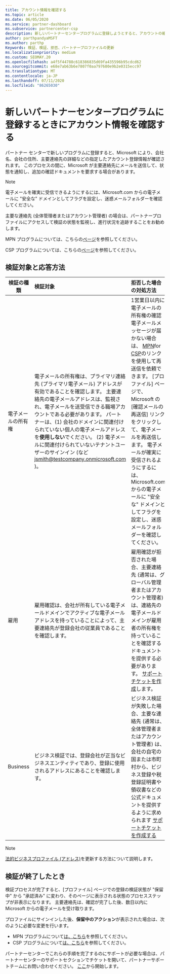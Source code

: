 ```yaml
---
title: アカウント情報を確認する
ms.topic: article
ms.date: 06/05/2020
ms.service: partner-dashboard
ms.subservice: partnercenter-csp
description: 新しいパートナーセンタープログラムに登録しようとすると、アカウントの確認の状態に従います。 必要に応じて追加情報を指定する方法について説明します。
author: parthpandyaMSFT
ms.author: parthp
Keywords: 検証、検証、拒否、パートナープロファイルの更新
ms.localizationpriority: medium
ms.custom: SEOMAY.20
ms.openlocfilehash: a4f5f44788c618386835d69fa435596b95cdcd62
ms.sourcegitcommit: e68e7ab63b6e7807f0aa797680e9b2e0315ecc97
ms.translationtype: MT
ms.contentlocale: ja-JP
ms.lasthandoff: 07/11/2020
ms.locfileid: "86265030"
---
```

# <a name="verify-your-account-information-when-you-enroll-in-a-new-partner-center-program"></a>新しいパートナーセンタープログラムに登録するときにアカウント情報を確認する

パートナー センターで新しいプログラムに登録すると、Microsoft により、会社名、会社の住所、主要連絡先の詳細などの指定したアカウント登録情報が確認されます。 このプロセスの間に、Microsoft が主要連絡先にメールを送信して、状態を通知し、追加の確認ドキュメントを要求する場合があります。

>[!NOTE]
>電子メールを確実に受信できるようにするには、Microsoft.com からの電子メールに "安全な" ドメインとしてフラグを設定し、迷惑メールフォルダーを確認してください。

主要な連絡先 (全体管理者またはアカウント管理者) の場合は、パートナープロファイルにアクセスして検証の状態を監視し、進行状況を追跡することをお勧めします。

MPN プログラムについては、こちらの[ページ](https://partner.microsoft.com/pcv/accountsettings/connectedpartnerprofile)を参照してください。

CSP プログラムについては、こちらの[ページ](https://partner.microsoft.com/pcv/accountsettings/partnerprofile)を参照してください。


## <a name="what-is-verified-and-how-to-respond"></a>検証対象と応答方法

|**検証の種類**   |**検証対象**   |**拒否した場合の対処方法**   |
|----------------------------|:-----------------------------------|:--------------------------------------|
|電子メールの所有権   |電子メールの所有権は、プライマリ連絡先 (プライマリ電子メール) アドレスが有効であることを確認します。 主要連絡先の電子メールアドレスは、監視され、電子メールを送受信できる職場アカウントである必要があります。 パートナーは、(1) 会社のドメインに関連付けられていない個人の電子メールアドレスを**使用しない**でください。 (2) 電子メールに関連付けられていないテナントユーザーのサインイン (など jsmith@testcompany.onmicrosoft.com )。  |1営業日以内に電子メールの所有権の確認電子メールメッセージが届かない場合は、 [MPN](https://partner.microsoft.com/pcv/accountsettings/connectedpartnerprofile)for [CSP](https://partner.microsoft.com/pcv/accountsettings/partnerprofile)のリンクを使用して再送信を依頼できます。 [プロファイル] ページで、Microsoft の [確認メールの再送信] リンクをクリックして、電子メールを再送信します。 電子メールが確実に受信されるようにするには、Microsoft.com からの電子メールに "安全な" ドメインとしてフラグを設定し、迷惑メールフォルダーを確認してください。|
|雇用 |雇用確認は、会社が所有している電子メールドメインでアクティブな電子メールアドレスを持っていることによって、主要連絡先が登録会社の従業員であることを確認します。|雇用確認が拒否された場合、主要連絡先 (通常は、グローバル管理者またはアカウント管理者) は、連絡先の電子メールドメインが雇用者の所有権を持っていることを確認するドキュメントを提供する必要があります。 [サポートチケットを作成](https://partner.microsoft.com/dashboard/support/csp/servicerequests/create?stage=2&topicid=c34a5c81-a111-476d-11a4-81c808c37a6b)します。|
|Business   |ビジネス検証では、登録会社が正当なビジネスエンティティであり、登録に使用されるアドレスにあることを確認します。|ビジネス検証が失敗した場合、主要な連絡先 (通常は、全体管理者またはアカウント管理者) は、会社の自宅の国または市町村から、ビジネス登録や税登録証明書や領収書などの公式ドキュメントを提供するように求められます [サポートチケットを作成する](https://partner.microsoft.com/dashboard/support/csp/servicerequests/create?stage=2&topicid=52ac28f3-d58f-99d9-9846-3df5a6477c54)|

>[!NOTE]
>[法的ビジネスプロファイル (アドレス)](https://docs.microsoft.com/partner-center/update-your-partner-profile)を更新する方法について説明します。

## <a name="when-verification-concludes"></a>検証が終了したとき

検証プロセスが完了すると、[プロファイル] ページでの登録の検証状態が "保留中" から "承認済み" に変わり、そのページに表示される状態のプロセスステップが非表示になります。
主要連絡先は、確認が完了した後、数日以内に Microsoft からの電子メールを受け取ります。 

プロファイルにサインインした後、**保留中のアクション**が表示された場合は、次のように必要な変更を行います。

- MPN プログラムについて[は、こちら](https://partner.microsoft.com/pcv/accountsettings/connectedpartnerprofile)を参照してください。  
- CSP プログラムについて[は、こちら](https://partner.microsoft.com/pcv/accountsettings/partnerprofile)を参照してください。

パートナーセンターでこれらの手順を完了するのにサポートが必要な場合は、パートナーセンターのサポートセクションでチケットを開いて、パートナーサポートチームにお問い合わせください。  [ここ](https://partner.microsoft.com/dashboard/support/servicerequests/create?stage=2&topicid=21655de7-7dbb-4927-33a2-f60f45feadf3)から開始します。


